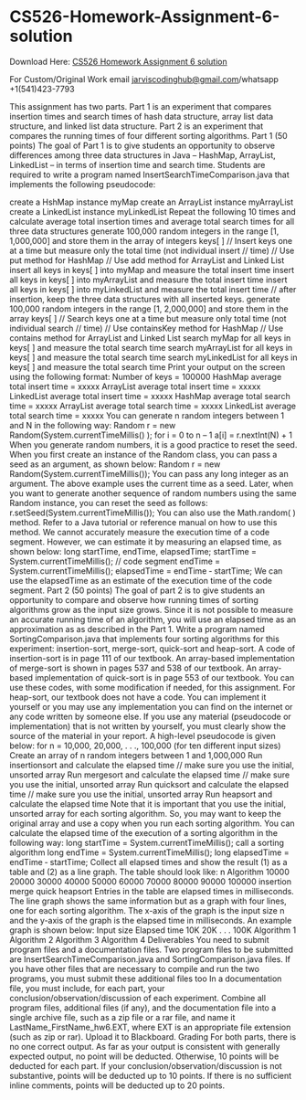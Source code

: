 # CS526-Homework-Assignment-6-solution

Download Here: [CS526 Homework Assignment 6 solution](https://jarviscodinghub.com/assignment/cs526-homework-assignment-6-solution/)

For Custom/Original Work email jarviscodinghub@gmail.com/whatsapp +1(541)423-7793

This assignment has two parts. Part 1 is an experiment that compares insertion times and search
times of hash data structure, array list data structure, and linked list data structure. Part 2 is an
experiment that compares the running times of four different sorting algorithms.
Part 1 (50 points)
The goal of Part 1 is to give students an opportunity to observe differences among three data
structures in Java – HashMap, ArrayList, LinkedList – in terms of insertion time and search time.
Students are required to write a program named InsertSearchTimeComparison.java that
implements the following pseudocode:

create a HshMap instance myMap
create an ArrayList instance myArrayList
create a LinkedList instance myLinkedList
Repeat the following 10 times and calculate average total insertion times and average
total search times for all three data structures
generate 100,000 random integers in the range [1, 1,000,000] and store them in
the array of integers keys[ ]
// Insert keys one at a time but measure only the total time (not individual insert
// time)
// Use put method for HashMap
// Use add method for ArrayList and Linked List
insert all keys in keys[ ] into myMap and measure the total insert time
insert all keys in keys[ ] into myArrayList and measure the total insert time
insert all keys in keys[ ] into myLinkedList and measure the total insert time
// after insertion, keep the three data structures with all inserted keys.
generate 100,000 random integers in the range [1, 2,000,000] and store them in
the array keys[ ]
// Search keys one at a time but measure only total time (not individual search
// time)
// Use containsKey method for HashMap
// Use contains method for ArrayList and Linked List
search myMap for all keys in keys[ ] and measure the total search time
search myArrayList for all keys in keys[ ] and measure the total search time
search myLinkedList for all keys in keys[ ] and measure the total search time
Print your output on the screen using the following format:
Number of keys = 100000
HashMap average total insert time = xxxxx
ArrayList average total insert time = xxxxx
LinkedList average total insert time = xxxxx
HashMap average total search time = xxxxx
ArrayList average total search time = xxxxx
LinkedList average total search time = xxxxx
You can generate n random integers between 1 and N in the following way:
Random r = new Random(System.currentTimeMillis() );
for i = 0 to n – 1
a[i] = r.nextInt(N) + 1
When you generate random numbers, it is a good practice to reset the seed. When you first create
an instance of the Random class, you can pass a seed as an argument, as shown below:
Random r = new Random(System.currentTimeMillis());
You can pass any long integer as an argument. The above example uses the current time as a
seed.
Later, when you want to generate another sequence of random numbers using the same Random
instance, you can reset the seed as follows:
r.setSeed(System.currentTimeMillis());
You can also use the Math.random( ) method. Refer to a Java tutorial or reference manual on
how to use this method.
We cannot accurately measure the execution time of a code segment. However, we can estimate
it by measuring an elapsed time, as shown below:
long startTime, endTime, elapsedTime;
startTime = System.currentTimeMillis();
// code segment
endTime = System.currentTimeMillis();
elapsedTime = endTime ‐ startTime;
We can use the elapsedTime as an estimate of the execution time of the code segment.
Part 2 (50 points)
The goal of part 2 is to give students an opportunity to compare and observe how running times
of sorting algorithms grow as the input size grows. Since it is not possible to measure an accurate
running time of an algorithm, you will use an elapsed time as an approximation as as described
in the Part 1.
Write a program named SortingComparison.java that implements four sorting algorithms for this
experiment: insertion-sort, merge-sort, quick-sort and heap-sort. A code of insertion-sort is in
page 111 of our textbook. An array-based implementation of merge-sort is shown in pages 537
and 538 of our textbook. An array-based implementation of quick-sort is in page 553 of our
textbook. You can use these codes, with some modification if needed, for this assignment. For
heap-sort, our textbook does not have a code. You can implement it yourself or you may use any
implementation you can find on the internet or any code written by someone else. If you use any
material (pseudocode or implementation) that is not written by yourself, you must clearly show
the source of the material in your report.
A high-level pseudocode is given below:
for n = 10,000, 20,000, . . ., 100,000 (for ten different input sizes)
Create an array of n random integers between 1 and 1,000,000
Run insertionsort and calculate the elapsed time
// make sure you use the initial, unsorted array
Run mergesort and calculate the elapsed time
// make sure you use the initial, unsorted array
Run quicksort and calculate the elapsed time
// make sure you use the initial, unsorted array
Run heapsort and calculate the elapsed time
Note that it is important that you use the initial, unsorted array for each sorting algorithm. So,
you may want to keep the original array and use a copy when you run each sorting algorithm.
You can calculate the elapsed time of the execution of a sorting algorithm in the following way:
long startTime = System.currentTimeMillis();
call a sorting algorithm
long endTime = System.currentTimeMillis();
long elapsedTime = endTime ‐ startTime;
Collect all elapsed times and show the result (1) as a table and (2) as a line graph.
The table should look like:
n
Algorithm
10000 20000 30000 40000 50000 60000 70000 80000 90000 100000
insertion
merge
quick
heapsort
Entries in the table are elapsed times in milliseconds.
The line graph shows the same information but as a graph with four lines, one for each sorting
algorithm. The x-axis of the graph is the input size n and the y-axis of the graph is the elapsed
time in milliseconds. An example graph is shown below:
Input size
Elapsed time
10K 20K . . . 100K
Algorithm 1
Algorithm 2
Algorithm 3
Algorithm 4
Deliverables
You need to submit program files and a documentation files.
Two program files to be submitted are InsertSearchTimeComparison.java and
SortingComparison.java files. If you have other files that are necessary to compile and run the
two programs, you must submit these additional files too
In a documentation file, you must include, for each part, your conclusion/observation/discussion
of each experiment.
Combine all program files, additional files (if any), and the documentation file into a single
archive file, such as a zip file or a rar file, and name it LastName_FirstName_hw6.EXT, where
EXT is an appropriate file extension (such as zip or rar). Upload it to Blackboard.
Grading
For both parts, there is no one correct output. As far as your output is consistent with generally
expected output, no point will be deducted. Otherwise, 10 points will be deducted for each part.
If your conclusion/observation/discussion is not substantive, points will be deducted up to 10
points.
If there is no sufficient inline comments, points will be deducted up to 20 points.


